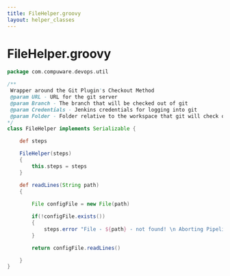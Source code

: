 ```yaml
--- 
title: FileHelper.groovy
layout: helper_classes
---
```

# <a id="FileHelper"></a> FileHelper.groovy

```groovy
package com.compuware.devops.util

/**
 Wrapper around the Git Plugin's Checkout Method
 @param URL - URL for the git server
 @param Branch - The branch that will be checked out of git
 @param Credentials - Jenkins credentials for logging into git
 @param Folder - Folder relative to the workspace that git will check out files into
*/
class FileHelper implements Serializable {

    def steps
```
<a id="FileHelper"></a>
```groovy
    FileHelper(steps) 
    {
        this.steps = steps
    }
```
<a id="readLines"></a>
```groovy
    def readLines(String path)
    {        
        
        File configFile = new File(path)

        if(!configFile.exists())
        {
            steps.error "File - ${path} - not found! \n Aborting Pipeline"
        }

        return configFile.readLines()

    }
}
```